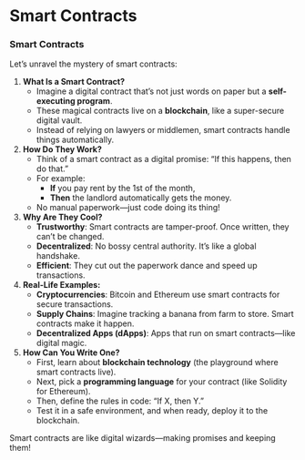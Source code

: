 # Smart Contracts

### Smart Contracts

Let’s unravel the mystery of smart contracts:

1. **What Is a Smart Contract?**
   * Imagine a digital contract that’s not just words on paper but a **self-executing program**.
   * These magical contracts live on a **blockchain**, like a super-secure digital vault.
   * Instead of relying on lawyers or middlemen, smart contracts handle things automatically.
2. **How Do They Work?**
   * Think of a smart contract as a digital promise: “If this happens, then do that.”
   * For example:
     * **If** you pay rent by the 1st of the month,
     * **Then** the landlord automatically gets the money.
   * No manual paperwork—just code doing its thing!
3. **Why Are They Cool?**
   * **Trustworthy**: Smart contracts are tamper-proof. Once written, they can’t be changed.
   * **Decentralized**: No bossy central authority. It’s like a global handshake.
   * **Efficient**: They cut out the paperwork dance and speed up transactions.
4. **Real-Life Examples:**
   * **Cryptocurrencies**: Bitcoin and Ethereum use smart contracts for secure transactions.
   * **Supply Chains**: Imagine tracking a banana from farm to store. Smart contracts make it happen.
   * **Decentralized Apps (dApps)**: Apps that run on smart contracts—like digital magic.
5. **How Can You Write One?**
   * First, learn about **blockchain technology** (the playground where smart contracts live).
   * Next, pick a **programming language** for your contract (like Solidity for Ethereum).
   * Then, define the rules in code: “If X, then Y.”
   * Test it in a safe environment, and when ready, deploy it to the blockchain.

Smart contracts are like digital wizards—making promises and keeping them!

